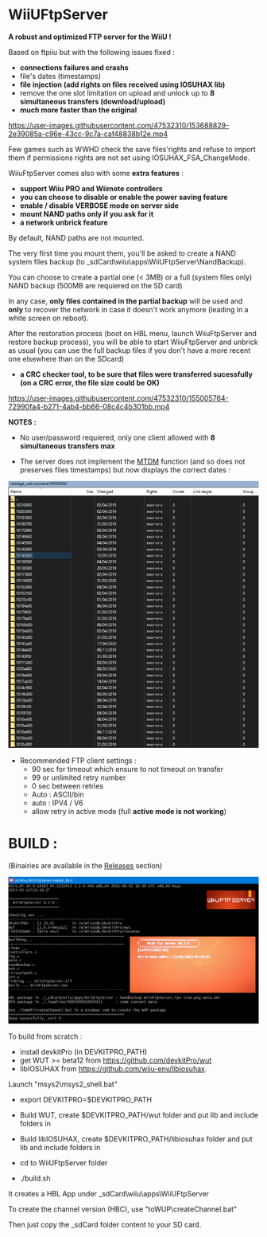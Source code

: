 # WiiUFtpServer

**A robust and optimized FTP server for the WiiU !**

Based on ftpiiu but with the following issues fixed : 
- **connections failures and crashs**
- file's dates (timestamps)
- **file injection (add rights on files received using IOSUHAX lib)**
- remove the one slot limitation on upload and unlock up to **8 simultaneous transfers (download/upload)**
- **much more faster than the original**


https://user-images.githubusercontent.com/47532310/153688829-2e39085a-c96e-43cc-9c7a-caf48838b12e.mp4

Few games such as WWHD check the save files'rights and refuse to import them if permissions rights are not set using IOSUHAX_FSA_ChangeMode.

WiiuFtpServer comes also with some **extra features** : 

- **support Wiiu PRO and Wiimote controllers**
- **you can choose to disable or enable the power saving feature**
- **enable / disable VERBOSE mode on server side**
- **mount NAND paths only if you ask for it**
- **a network unbrick feature** 
 
By default, NAND paths are not mounted. 

The very first time you mount them, you'll be asked to create a NAND system files backup (to \_sdCard\wiiu\apps\WiiUFtpServer\NandBackup). 

You can choose to create a partial one (< 3MB) or a full (system files only) NAND backup (500MB are requiered on the SD card)

In any case, **only files contained in the partial backup** will be used and **only** to recover the network in case it doesn't work anymore (leading in a white screen on reboot).

After the restoration process (boot on HBL menu, launch WiiuFtpServer and restore backup process), you will be able to start WiiuFtpServer and unbrick as usual (you can use the full backup files if you don't have a more recent one elsewhere than on the SDcard)

- **a CRC checker tool, to be sure that files were transferred sucessfully (on a CRC error, the file size could be OK)** 


https://user-images.githubusercontent.com/47532310/155005764-72990fa4-b271-4ab4-bb66-08c4c4b301bb.mp4


**NOTES :**

- No user/password requiered, only one client allowed with **8 simultaneous transfers max**

- The server does not implement the [MTDM](https://support.solarwinds.com/SuccessCenter/s/article/Enable-the-MDTM-command-to-preserve-the-original-time-stamp-of-uploaded-files?language=en_US) function (and so does not preserves files timestamps) but now displays the correct dates : 

<p align="center">
  <img src="timestamps.png">
</p>

- Recommended FTP client settings :
    - 90 sec for timeout which ensure to not timeout on transfer
    - 99 or unlimited retry number
    - 0 sec between retries 
    - Auto : ASCII/bin
    - auto : IPV4 / V6
    - allow retry in active mode (full **active mode is not working**)


#
# BUILD :

(Binairies are available in the [Releases](https://github.com/Laf111/WiiUFtpServer/releases/latest) section)



<p align="center">
  <img src="WiiUFtpServer.png">
</p>


To build from scratch :

- install devkitPro (in DEVKITPRO_PATH)
- get WUT >= beta12 from https://github.com/devkitPro/wut 
- libIOSUHAX from https://github.com/wiiu-env/libiosuhax.


Launch "msys2\msys2_shell.bat" 

- export DEVKITPRO=$DEVKITPRO_PATH

- Build WUT, create $DEVKITPRO_PATH/wut folder and put lib and include folders in

- Build libIOSUHAX, create $DEVKITPRO_PATH/libiosuhax folder and put lib and include folders in

- cd to WiiUFtpServer folder

- ./build.sh


It creates a HBL App under \_sdCard\wiiu\apps\WiiUFtpServer

To create the channel version (HBC), use "toWUP\createChannel.bat"


Then just copy the \_sdCard folder content to your SD card.

